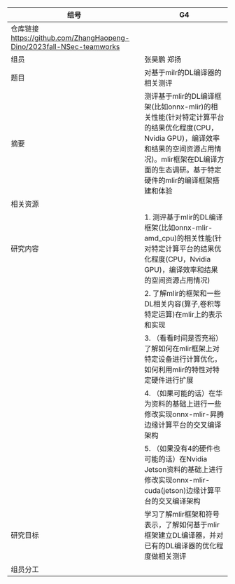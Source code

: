 | 组号 | G4     |
|------|--------|
|仓库链接 https://github.com/ZhangHaopeng-Dino/2023fall-NSec-teamworks| | 
| 组员 | 张昊鹏 郑扬   | 
| 题目 | 对基于milr的DL编译器的相关测评 |
| 摘要 | 测评基于mlir的DL编译框架(比如onnx-mlir)的相关性能(针对特定计算平台的结果优化程度(CPU，Nvidia GPU)，编译效率和结果的空间资源占用情况)。mlir框架在DL编译方面的生态调研。基于特定硬件的mlir的编译框架搭建和体验 |
| 相关资源 | |
| 研究内容 | 1. 测评基于mlir的DL编译框架(比如onnx-mlir-amd_cpu)的相关性能(针对特定计算平台的结果优化程度(CPU，Nvidia GPU)，编译效率和结果的空间资源占用情况) |
| | 2. 了解mlir的框架和一些DL相关内容(算子,卷积等特定运算)在mlir上的表示和实现 |
| | 3. （看看时间是否充裕）了解如何在mlir框架上对特定设备进行计算优化，如何利用mlir的特性对特定硬件进行扩展 |
| | 4. （如果可能的话）在华为资料的基础上进行一些修改实现onnx-mlir-昇腾边缘计算平台的交叉编译架构 |
| | 5. （如果没有4的硬件也可能的话）在Nvidia Jetson资料的基础上进行修改实现onnx-mlir-cuda(jetson)边缘计算平台的交叉编译架构 |
研究目标 | 学习了解mlir框架和符号表示，了解如何基于mlir框架建立DL编译器，并对已有的DL编译器的优化程度做相关测评 |
组员分工 |